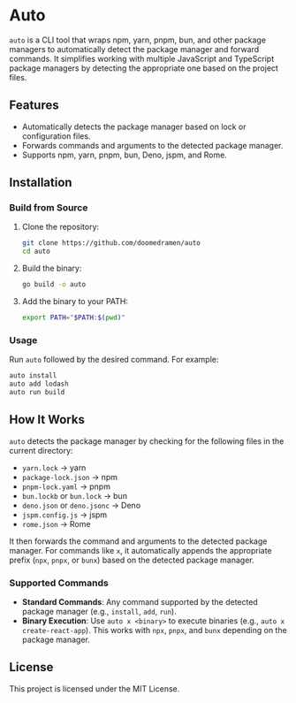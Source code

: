 # Auto

`auto` is a CLI tool that wraps npm, yarn, pnpm, bun, and other package managers to automatically detect the package manager and forward commands. It simplifies working with multiple JavaScript and TypeScript package managers by detecting the appropriate one based on the project files.

## Features

- Automatically detects the package manager based on lock or configuration files.
- Forwards commands and arguments to the detected package manager.
- Supports npm, yarn, pnpm, bun, Deno, jspm, and Rome.

## Installation

### Build from Source

1. Clone the repository:
   ```bash
   git clone https://github.com/doomedramen/auto
   cd auto
   ```
2. Build the binary:
   ```bash
   go build -o auto
   ```
3. Add the binary to your PATH:
   ```bash
   export PATH="$PATH:$(pwd)"
   ```

### Usage

Run `auto` followed by the desired command. For example:

```bash
auto install
auto add lodash
auto run build
```

## How It Works

`auto` detects the package manager by checking for the following files in the current directory:

- `yarn.lock` → yarn
- `package-lock.json` → npm
- `pnpm-lock.yaml` → pnpm
- `bun.lockb` or `bun.lock` → bun
- `deno.json` or `deno.jsonc` → Deno
- `jspm.config.js` → jspm
- `rome.json` → Rome

It then forwards the command and arguments to the detected package manager. For commands like `x`, it automatically appends the appropriate prefix (`npx`, `pnpx`, or `bunx`) based on the detected package manager.

### Supported Commands

- **Standard Commands**: Any command supported by the detected package manager (e.g., `install`, `add`, `run`).
- **Binary Execution**: Use `auto x <binary>` to execute binaries (e.g., `auto x create-react-app`). This works with `npx`, `pnpx`, and `bunx` depending on the package manager.

## License

This project is licensed under the MIT License.

